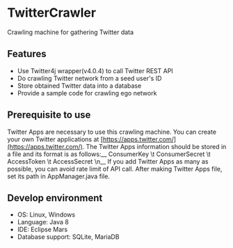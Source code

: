 # TwitterCrawler
Crawling machine for gathering Twitter data

## Features
* Use Twitter4j wrapper(v4.0.4) to call Twitter REST API
* Do crawling Twitter network from a seed user's ID
* Store obtained Twitter data into a database
* Provide a sample code for crawling ego network

## Prerequisite to use
Twitter Apps are necessary to use this crawling machine. You can create your own Twitter applications at [https://apps.twitter.com/](https://apps.twitter.com/). The Twitter Apps information should be stored in a file and its format is as follows:__
ConsumerKey \t ConsumerSecret \t AccessToken \t AccessSecret \n__
If you add Twitter Apps as many as possible, you can avoid rate limit of API call. After making Twitter Apps file, set its path in AppManager.java file.

## Develop environment
* OS: Linux, Windows
* Language: Java 8
* IDE: Eclipse Mars
* Database support: SQLite, MariaDB